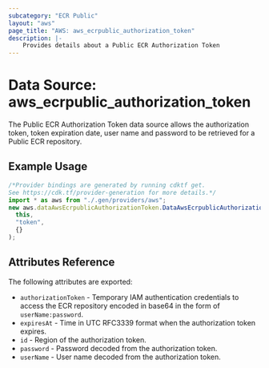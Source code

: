 ```yaml
---
subcategory: "ECR Public"
layout: "aws"
page_title: "AWS: aws_ecrpublic_authorization_token"
description: |-
    Provides details about a Public ECR Authorization Token
---
```


# Data Source: aws\_ecrpublic\_authorization\_token

The Public ECR Authorization Token data source allows the authorization token, token expiration date, user name and password to be retrieved for a Public ECR repository.

## Example Usage

```typescript
/*Provider bindings are generated by running cdktf get.
See https://cdk.tf/provider-generation for more details.*/
import * as aws from "./.gen/providers/aws";
new aws.dataAwsEcrpublicAuthorizationToken.DataAwsEcrpublicAuthorizationToken(
  this,
  "token",
  {}
);

```

## Attributes Reference

The following attributes are exported:

* `authorizationToken` - Temporary IAM authentication credentials to access the ECR repository encoded in base64 in the form of `userName:password`.
* `expiresAt` - Time in UTC RFC3339 format when the authorization token expires.
* `id` - Region of the authorization token.
* `password` - Password decoded from the authorization token.
* `userName` - User name decoded from the authorization token.
